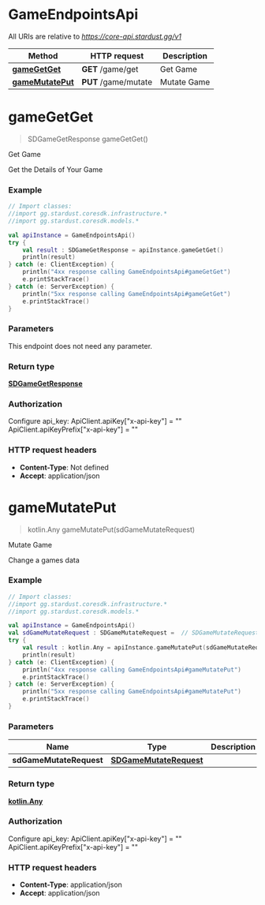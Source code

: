 # GameEndpointsApi

All URIs are relative to *https://core-api.stardust.gg/v1*

Method | HTTP request | Description
------------- | ------------- | -------------
[**gameGetGet**](GameEndpointsApi.md#gameGetGet) | **GET** /game/get | Get Game
[**gameMutatePut**](GameEndpointsApi.md#gameMutatePut) | **PUT** /game/mutate | Mutate Game


<a name="gameGetGet"></a>
# **gameGetGet**
> SDGameGetResponse gameGetGet()

Get Game

Get the Details of Your Game

### Example
```kotlin
// Import classes:
//import gg.stardust.coresdk.infrastructure.*
//import gg.stardust.coresdk.models.*

val apiInstance = GameEndpointsApi()
try {
    val result : SDGameGetResponse = apiInstance.gameGetGet()
    println(result)
} catch (e: ClientException) {
    println("4xx response calling GameEndpointsApi#gameGetGet")
    e.printStackTrace()
} catch (e: ServerException) {
    println("5xx response calling GameEndpointsApi#gameGetGet")
    e.printStackTrace()
}
```

### Parameters
This endpoint does not need any parameter.

### Return type

[**SDGameGetResponse**](SDGameGetResponse.md)

### Authorization


Configure api_key:
    ApiClient.apiKey["x-api-key"] = ""
    ApiClient.apiKeyPrefix["x-api-key"] = ""

### HTTP request headers

 - **Content-Type**: Not defined
 - **Accept**: application/json

<a name="gameMutatePut"></a>
# **gameMutatePut**
> kotlin.Any gameMutatePut(sdGameMutateRequest)

Mutate Game

Change a games data

### Example
```kotlin
// Import classes:
//import gg.stardust.coresdk.infrastructure.*
//import gg.stardust.coresdk.models.*

val apiInstance = GameEndpointsApi()
val sdGameMutateRequest : SDGameMutateRequest =  // SDGameMutateRequest | 
try {
    val result : kotlin.Any = apiInstance.gameMutatePut(sdGameMutateRequest)
    println(result)
} catch (e: ClientException) {
    println("4xx response calling GameEndpointsApi#gameMutatePut")
    e.printStackTrace()
} catch (e: ServerException) {
    println("5xx response calling GameEndpointsApi#gameMutatePut")
    e.printStackTrace()
}
```

### Parameters

Name | Type | Description  | Notes
------------- | ------------- | ------------- | -------------
 **sdGameMutateRequest** | [**SDGameMutateRequest**](SDGameMutateRequest.md)|  |

### Return type

[**kotlin.Any**](kotlin.Any.md)

### Authorization


Configure api_key:
    ApiClient.apiKey["x-api-key"] = ""
    ApiClient.apiKeyPrefix["x-api-key"] = ""

### HTTP request headers

 - **Content-Type**: application/json
 - **Accept**: application/json

